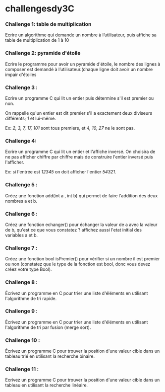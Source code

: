 # challengesdy3C

### Challenge 1: table de multiplication

Ecrire un algorithme qui demande un nombre à l’utilisateur, puis affiche sa table de multiplication de 1 à 10

### Challenge 2: pyramide d'étoile


Ecrire le programme pour avoir un pyramide d'étoile, le nombre des lignes à composer est demandé à l’utilisateur.(chaque ligne doit avoir un nombre impair d'étoiles

### Challenge 3 :

Ecrire un programme C qui lit un entier puis détermine s'il est premier ou non.

On rappelle qu'un entier est dit premier s'il a exactement deux diviseurs différents; *1* et lui-même.

Ex: *2, 3, 7, 17, 101* sont tous premiers, et *4, 10, 27* ne le sont pas.

### Challenge 4:

Ecrire un programme C qui lit un entier et l'affiche inversé. On choisira de ne pas afficher chiffre par chiffre mais de construire l'entier inversé puis l'afficher.

Ex: si l'entrée est *12345* on doit afficher l'entier *54321*.

### Challenge 5 :

Créez une fonction add(int a , int b) qui permet de faire l'addition des deux nombres a et b.

### Challenge  6 :

Créez une fonction echanger() pour échanger la valeur de a avec la valeur de b, qu'est ce que vous constatez ? affichez aussi l'etat initial des variables a et b.

### Challenge 7 :

Créez une fonction bool isPremier() pour vérifier si un nombre il est premier ou non (constatez que le type de la fonction est bool, donc vous devez créez votre type Bool).

### Challenge 8 :

Écrivez un programme en C pour trier une liste d'éléments en utilisant l'algorithme de tri rapide.

### Challenge 9 :

Écrivez un programme en C pour trier une liste d'éléments en utilisant l'algorithme de tri par fusion (merge sort).

### Challenge 10 :

Écrivez un programme C pour trouver la position d'une valeur cible dans un tableau trié en utilisant la recherche binaire.

### Challenge 11 :

Ecrivez un programme C pour trouver la position d'une valeur cible dans un tableau en utilisant la recherche linéaire.

